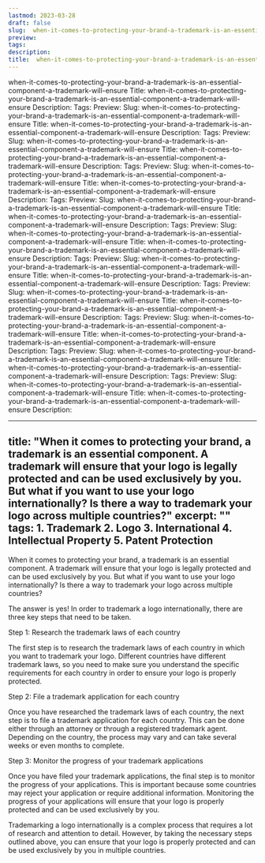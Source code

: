 ```yaml
---
lastmod: 2023-03-28
draft: false
slug:  when-it-comes-to-protecting-your-brand-a-trademark-is-an-essential-component-a-trademark-will-ensure
preview: 
tags: 
description: 
title:  when-it-comes-to-protecting-your-brand-a-trademark-is-an-essential-component-a-trademark-will-ensure
---
```

when-it-comes-to-protecting-your-brand-a-trademark-is-an-essential-component-a-trademark-will-ensure
Title: when-it-comes-to-protecting-your-brand-a-trademark-is-an-essential-component-a-trademark-will-ensure
Description:
Tags:
Preview:
Slug: when-it-comes-to-protecting-your-brand-a-trademark-is-an-essential-component-a-trademark-will-ensure
Title: when-it-comes-to-protecting-your-brand-a-trademark-is-an-essential-component-a-trademark-will-ensure
Description:
Tags:
Preview:
Slug: when-it-comes-to-protecting-your-brand-a-trademark-is-an-essential-component-a-trademark-will-ensure
Title: when-it-comes-to-protecting-your-brand-a-trademark-is-an-essential-component-a-trademark-will-ensure
Description:
Tags:
Preview:
Slug: when-it-comes-to-protecting-your-brand-a-trademark-is-an-essential-component-a-trademark-will-ensure
Title: when-it-comes-to-protecting-your-brand-a-trademark-is-an-essential-component-a-trademark-will-ensure
Description:
Tags:
Preview:
Slug: when-it-comes-to-protecting-your-brand-a-trademark-is-an-essential-component-a-trademark-will-ensure
Title: when-it-comes-to-protecting-your-brand-a-trademark-is-an-essential-component-a-trademark-will-ensure
Description:
Tags:
Preview:
Slug: when-it-comes-to-protecting-your-brand-a-trademark-is-an-essential-component-a-trademark-will-ensure
Title: when-it-comes-to-protecting-your-brand-a-trademark-is-an-essential-component-a-trademark-will-ensure
Description:
Tags:
Preview:
Slug: when-it-comes-to-protecting-your-brand-a-trademark-is-an-essential-component-a-trademark-will-ensure
Title: when-it-comes-to-protecting-your-brand-a-trademark-is-an-essential-component-a-trademark-will-ensure
Description:
Tags:
Preview:
Slug: when-it-comes-to-protecting-your-brand-a-trademark-is-an-essential-component-a-trademark-will-ensure
Title: when-it-comes-to-protecting-your-brand-a-trademark-is-an-essential-component-a-trademark-will-ensure
Description:
Tags:
Preview:
Slug: when-it-comes-to-protecting-your-brand-a-trademark-is-an-essential-component-a-trademark-will-ensure
Title: when-it-comes-to-protecting-your-brand-a-trademark-is-an-essential-component-a-trademark-will-ensure
Description:
Tags:
Preview:
Slug: when-it-comes-to-protecting-your-brand-a-trademark-is-an-essential-component-a-trademark-will-ensure
Title: when-it-comes-to-protecting-your-brand-a-trademark-is-an-essential-component-a-trademark-will-ensure
Description:
Tags:
Preview:
Slug: when-it-comes-to-protecting-your-brand-a-trademark-is-an-essential-component-a-trademark-will-ensure
Title: when-it-comes-to-protecting-your-brand-a-trademark-is-an-essential-component-a-trademark-will-ensure
Description:

---
title: "When it comes to protecting your brand, a trademark is an essential component. A trademark will ensure that your logo is legally protected and can be used exclusively by you. But what if you want to use your logo internationally? Is there a way to trademark your logo across multiple countries?"
excerpt: ""
tags: 1. Trademark 
2. Logo 
3. International 
4. Intellectual Property 
5. Patent Protection
---

When it comes to protecting your brand, a trademark is an essential component. A trademark will ensure that your logo is legally protected and can be used exclusively by you. But what if you want to use your logo internationally? Is there a way to trademark your logo across multiple countries?

The answer is yes! In order to trademark a logo internationally, there are three key steps that need to be taken.

Step 1: Research the trademark laws of each country

The first step is to research the trademark laws of each country in which you want to trademark your logo. Different countries have different trademark laws, so you need to make sure you understand the specific requirements for each country in order to ensure your logo is properly protected.

Step 2: File a trademark application for each country

Once you have researched the trademark laws of each country, the next step is to file a trademark application for each country. This can be done either through an attorney or through a registered trademark agent. Depending on the country, the process may vary and can take several weeks or even months to complete.

Step 3: Monitor the progress of your trademark applications

Once you have filed your trademark applications, the final step is to monitor the progress of your applications. This is important because some countries may reject your application or require additional information. Monitoring the progress of your applications will ensure that your logo is properly protected and can be used exclusively by you.

Trademarking a logo internationally is a complex process that requires a lot of research and attention to detail. However, by taking the necessary steps outlined above, you can ensure that your logo is properly protected and can be used exclusively by you in multiple countries.